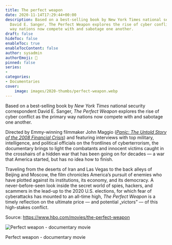 ```yaml
---
title: The perfect weapon
date: 2020-11-14T17:29:44+00:00
description: Based on a best-selling book by New York Times national security correspondent
  David E. Sanger, The Perfect Weapon explores the rise of cyber conflict as the primary
  way nations now compete with and sabotage one another.
draft: false
hideToc: false
enableToc: true
enableTocContent: false
author: sysadmin
authorEmoji: 🐧
pinned: false
series:
- 
categories:
- Documentaries
cover:
    image: images/2020-thumbs/perfect-weapon.webp
---
```

Based on a best-selling book by _New York Times_ national security correspondent David E. Sanger, _The Perfect Weapon_ explores the rise of cyber conflict as the primary way nations now compete with and sabotage one another.

Directed by Emmy-winning filmmaker John Maggio (_<a href="https://www.hbo.com/vice/special-reports/panic-the-untold-story-of-the-2008-financial-crisis" target="_blank" rel="noreferrer noopener">Panic: The Untold Story of the 2008 Financial Crisis</a>_) and featuring interviews with top military, intelligence, and political officials on the frontlines of cyberterrorism, the documentary brings to light the combatants and innocent victims caught in the crosshairs of a hidden war that has been going on for decades — a war that America started, but has no idea how to finish.

Traveling from the deserts of Iran and Las Vegas to the back alleys of Beijing and Moscow, the film chronicles America&#8217;s pursuit of enemies who have plotted against its institutions, its economy, and its democracy. A never-before-seen look inside the secret world of spies, hackers, and scammers in the lead-up to the 2020 U.S. elections, for which fear of cyberattacks has mounted to an all-time high, _The Perfect Weapon_ is a timely reflection on the ultimate price — and potential &#8222;victors&#8221; — of this high-stakes conflict.

Source: <a href="https://www.hbo.com/movies/the-perfect-weapon" target="_blank" rel="noreferrer noopener">https://www.hbo.com/movies/the-perfect-weapon</a>

![Perfect weapon - documentary movie](/images/2020/perfect-weapon.webp "Perfect weapon - documentary movie")
<figcaption>Perfect weapon - documentary movie</figcaption>
